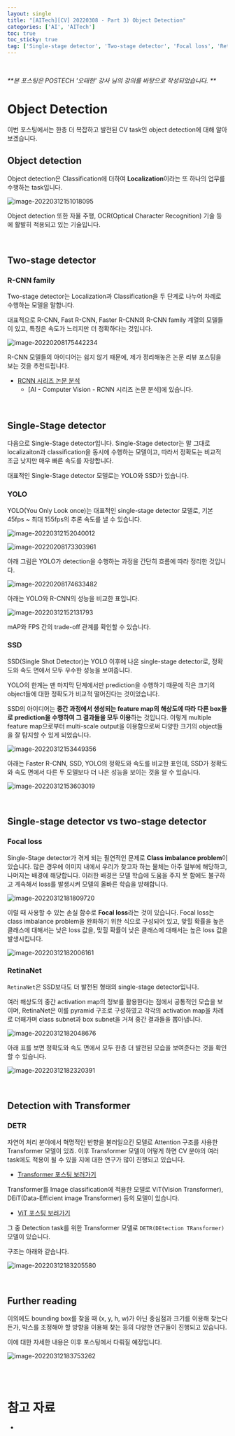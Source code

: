 ```yaml
---
layout: single
title: "[AITech][CV] 20220308 - Part 3) Object Detection"
categories: ['AI', 'AITech']
toc: true
toc_sticky: true
tag: ['Single-stage detector', 'Two-stage detector', 'Focal loss', 'RetinaNet', 'DETR']
---
```




<br>

_**본 포스팅은 POSTECH '오태현' 강사 님의 강의를 바탕으로 작성되었습니다. **_

# Object Detection

이번 포스팅에서는 한층 더 복잡하고 발전된 CV task인 object detection에 대해 알아보겠습니다. 

## Object detection

Object detection은 Classification에 더하여 **Localization**이라는 또 하나의 업무를 수행하는 task입니다. 

![image-20220312151018095](https://user-images.githubusercontent.com/70505378/158012834-03136670-1ed8-4761-82d8-afac87b71867.png)

Object detection 또한 자율 주행, OCR(Optical Character Recognition) 기술 등에 활발히 적용되고 있는 기술입니다. 





<br>

## Two-stage detector

### R-CNN family

Two-stage detector는 Localization과 Classification을 두 단계로 나누어 차례로 수행하는 모델을 말합니다. 

대표적으로 R-CNN, Fast R-CNN, Faster R-CNN의 R-CNN family 계열의 모델들이 있고, 특징은 속도가 느리지만 더 정확하다는 것입니다. 

![image-20220208175442234](https://user-images.githubusercontent.com/70505378/152952758-0c06a06e-257c-4583-8b4b-9762c304bdbd.png)

R-CNN 모델들의 아이디어는 쉽지 않기 때문에, 제가 정리해놓은 논문 리뷰 포스팅을 보는 것을 추천드립니다. 

* [RCNN 시리즈 논문 분석](https://wowo0709.github.io/ai/computervision/Computer-Vision-RCNN-%EC%8B%9C%EB%A6%AC%EC%A6%88-%EB%85%BC%EB%AC%B8-%EB%B6%84%EC%84%9D/)
  * [AI - Computer Vision - RCNN 시리즈 논문 분석]에 있습니다. 







<br>

## Single-Stage detector

다음으로 Single-Stage detector입니다. Single-Stage detector는 말 그대로 localizaiton과 classification을 동시에 수행하는 모델이고, 따라서 정확도는 비교적 조금 낮지만 매우 빠른 속도를 자랑합니다. 

대표적인 Single-Stage detector 모델로는 YOLO와 SSD가 있습니다. 

### YOLO

YOLO(You Only Look once)는 대표적인 single-stage detector 모델로, 기본 45fps ~ 최대 155fps의 추론 속도를 낼 수 있습니다. 

![image-20220312152040012](https://user-images.githubusercontent.com/70505378/158012836-b6338859-c433-4201-8bea-3ecdfb4a9bee.png)

![image-20220208173303961](https://user-images.githubusercontent.com/70505378/152952768-d83e07c8-4297-4083-b81f-03ceb4271bc1.png)



아래 그림은 YOLO가 detection을 수행하는 과정을 간단히 흐름에 따라 정리한 것입니다. 

![image-20220208174633482](https://user-images.githubusercontent.com/70505378/152952771-d80f5979-3353-4aaf-a086-3d17553474c2.png)

아래는 YOLO와 R-CNN의 성능을 비교한 표입니다. 

![image-20220312152131793](https://user-images.githubusercontent.com/70505378/158012837-90ff9f71-b070-4248-8aa0-3c940f17134c.png)

mAP와 FPS 간의 trade-off 관계를 확인할 수 있습니다. 





### SSD

SSD(Single Shot Detector)는 YOLO 이후에 나온 single-stage detector로, 정확도와 속도 면에서 모두 우수한 성능을 보여줍니다. 

YOLO의 한계는 맨 마지막 단계에서만 prediction을 수행하기 때문에 작은 크기의 object들에 대한 정확도가 비교적 떨어진다는 것이었습니다. 

SSD의 아이디어는 **중간 과정에서 생성되는 feature map의 해상도에 따라 다른 box들로 prediction을 수행하여 그 결과들을 모두 이용**하는 것입니다. 이렇게 multiple feature map으로부터 multi-scale output을 이용함으로써 다양한 크기의 object들을 잘 탐지할 수 있게 되었습니다. 

![image-20220312153449356](https://user-images.githubusercontent.com/70505378/158012838-4f76b8e9-270b-43ea-acc1-c27e0701d2fc.png)

아래는 Faster R-CNN, SSD, YOLO의 정확도와 속도를 비교한 표인데, SSD가 정확도와 속도 면에서 다른 두 모델보다 더 나은 성능을 보이는 것을 알 수 있습니다. 

![image-20220312153603019](https://user-images.githubusercontent.com/70505378/158012839-371950d2-ccd6-42f6-86e8-b305713b0f32.png)



<br>

## Single-stage detector vs two-stage detector

### Focal loss

Single-Stage detector가 겪게 되는 필연적인 문제로 **Class imbalance problem**이 있습니다. 많은 경우에 이미지 내에서 우리가 찾고자 하는 물체는 아주 일부에 해당하고, 나머지는 배경에 해당합니다. 이러한 배경은 모델 학습에 도움을 주지 못 함에도 불구하고 계속해서 loss를 발생시켜 모델의 올바른 학습을 방해합니다. 

![image-20220312181809720](https://user-images.githubusercontent.com/70505378/158012840-99025937-ee1a-46a0-beac-3b4f8a95d89c.png)

이럴 때 사용할 수 있는 손실 함수로 **Focal loss**라는 것이 있습니다. Focal loss는 class imbalance problem을 완화하기 위한 식으로 구성되어 있고, 맞힐 확률을 높은 클래스에 대해서는 낮은 loss 값을, 맞힐 확률이 낮은 클래스에 대해서는 높은 loss 값을 발생시킵니다. 

![image-20220312182006161](https://user-images.githubusercontent.com/70505378/158012842-336938ed-13d0-4e56-86a4-a3c8b5207456.png)

### RetinaNet

`RetinaNet`은 SSD보다도 더 발전된 형태의 single-stage detector입니다. 

여러 해상도의 중간 activation map의 정보를 활용한다는 점에서 공통적인 모습을 보이며, RetinaNet은 이를 pyramid 구조로 구성하였고 각각의 activation map을 차례로 더해가며 class subnet과 box subnet을 거쳐 중간 결과들을 뽑아냅니다. 

![image-20220312182048676](https://user-images.githubusercontent.com/70505378/158012844-509ee4c6-1752-4eb3-9141-7799b32c1c4b.png)

아래 표를 보면 정확도와 속도 면에서 모두 한층 더 발전된 모습을 보여준다는 것을 확인할 수 있습니다. 

![image-20220312182320391](https://user-images.githubusercontent.com/70505378/158012846-7fabccf1-a901-407f-a6aa-37cef0d70f9d.png)



<br>

## Detection with Transformer

### DETR

자연어 처리 분야에서 혁명적인 반향을 불러일으킨 모델로 Attention 구조를 사용한 Transformer 모델이 있죠. 이후 Transformer 모델이 어떻게 하면 CV 분야의 여러 task에도 적용이 될 수 있을 지에 대한 연구가 많이 진행되고 있습니다. 

* [Transformer 포스팅 보러가기](https://wowo0709.github.io/ai/aitech/AITech-20220209-Attention&Transformer/)

Transformer를 Image classification에 적용한 모델로 ViT(Vision Transformer), DEiT(Data-Efficient image Transformer) 등의 모델이 있습니다. 

* [ViT 포스팅 보러가기](https://wowo0709.github.io/ai/aitech/AITech-20220210-Vit-Visual-Transformer-%EC%8B%A4%EC%8A%B5/)

그 중 Detection task를 위한 Transformer 모델로 `DETR(DEtection TRansformer)` 모델이 있습니다. 

구조는 아래와 같습니다. 

![image-20220312183205580](https://user-images.githubusercontent.com/70505378/158012847-39568667-31f7-4e32-8927-fc655236e8f7.png)



<br>

## Further reading

이외에도 bounding box를 찾을 때 (x, y, h, w)가 아닌 중심점과 크기를 이용해 찾는다든가, 박스를 조정해야 할 방향을 이용해 찾는 등의 다양한 연구들이 진행되고 있습니다. 

이에 대한 자세한 내용은 이후 포스팅에서 다뤄질 예정입니다. 

![image-20220312183753262](https://user-images.githubusercontent.com/70505378/158012849-211d5fb5-767f-4271-a8d9-0fee1bf22abb.png)











<br>

<br>

# 참고 자료


* 



<br>

